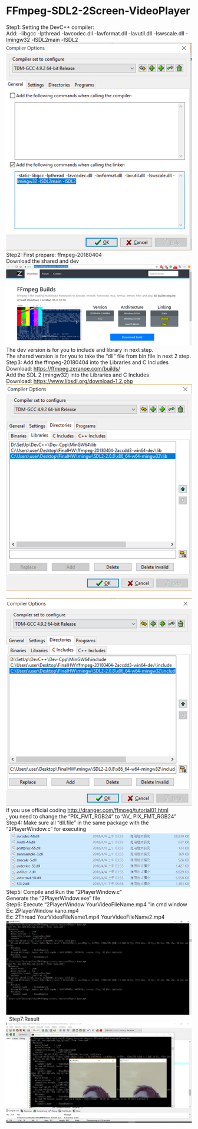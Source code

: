 # FFmpeg-SDL2-2Screen-VideoPlayer

Step1: Setting the DevC++ compiler:  
Add: -libgcc -lpthread  -lavcodec.dll  -lavformat.dll  -lavutil.dll  -lswscale.dll -lmingw32 -lSDL2main -lSDL2
![image](picture/1.png)  
Step2: First prepare: ffmpeg-20180404  
Download the shared and dev
![image](picture/2.png)  
The dev version is for you to include and library in next step.  
The shared version is for you to take the “dll” file from bin file in next 2 step.  
Step3: Add the ffmpeg-20180404 into the Libraries and C Includes  
Download: https://ffmpeg.zeranoe.com/builds/  
Add the SDL 2 (mingw32) into the Libraries and C Includes  
Download: https://www.libsdl.org/download-1.2.php  
![image](picture/3.png)  
![image](picture/4.png)  
If you use official coding http://dranger.com/ffmpeg/tutorial01.html  
, you need to change the “PIX_FMT_RGB24”  to “AV_ PIX_FMT_RGB24”  
Step4: Make sure all “dll.file” in the same package with the “2PlayerWindow.c” for executing      
![image](picture/5.png)  
Step5: Compile and Run the “2PlayerWindow.c”  
Generate the “2PlayerWindow.exe” file  
Step6: Execute “2PlayerWindow YourVideoFileName.mp4 ”in cmd window  
Ex: 2PlayerWindow kano.mp4  
Ex: 2Thread YourVideoFileName1.mp4 YourVideoFileName2.mp4  
![image](picture/6.png)  
Step7:Result  
![image](picture/7.png)  
